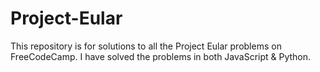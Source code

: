 # Project-Eular
This repository is for solutions to all the Project Eular problems on FreeCodeCamp. I have solved the problems in both JavaScript & Python.
